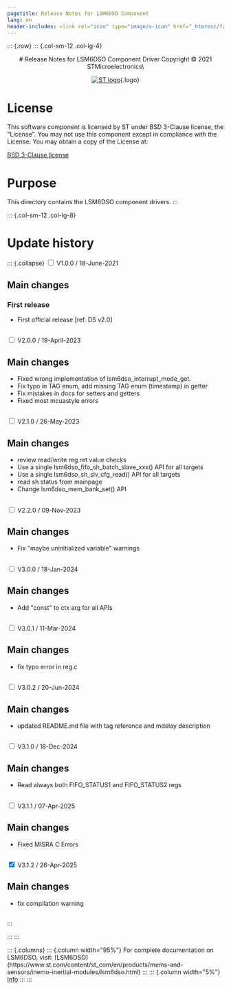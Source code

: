 ```yaml
---
pagetitle: Release Notes for LSM6DSO Component
lang: en
header-includes: <link rel="icon" type="image/x-icon" href="_htmresc/favicon.png" />
---
```


::: {.row}
::: {.col-sm-12 .col-lg-4}

<center>
# Release Notes for LSM6DSO Component Driver
Copyright &copy; 2021 STMicroelectronics\

[![ST logo](_htmresc/st_logo_2020.png)](https://www.st.com){.logo}
</center>

# License

This software component is licensed by ST under BSD 3-Clause license, the "License".
You may not use this component except in compliance with the License. You may obtain a copy of the License at:

[BSD 3-Clause license](https://opensource.org/licenses/BSD-3-Clause)

# Purpose

This directory contains the LSM6DSO component drivers.
:::

::: {.col-sm-12 .col-lg-8}
# Update history

::: {.collapse}
<input type="checkbox" id="collapse-section1" aria-hidden="true">
<label for="collapse-section1" aria-hidden="true">V1.0.0 / 18-June-2021</label>
<div>

## Main changes

### First release

- First official release [ref. DS v2.0]

##

</div>

<input type="checkbox" id="collapse-section2" aria-hidden="true">
<label for="collapse-section2" aria-hidden="true">V2.0.0 / 19-April-2023</label>
<div>

## Main changes

- Fixed wrong implementation of lsm6dso_interrupt_mode_get.
- Fix typo in TAG enum, add missing TAG enum (timestamp) in getter
- Fix mistakes in docs for setters and getters
- Fixed most mcuastyle errors

##

</div>

<input type="checkbox" id="collapse-section3" aria-hidden="true">
<label for="collapse-section3" aria-hidden="true">V2.1.0 / 26-May-2023</label>
<div>

## Main changes

- review read/write reg ret value checks
- Use a single lsm6dso_fifo_sh_batch_slave_xxx() API for all targets
- Use a single lsm6dso_sh_slv_cfg_read() API for all targets
- read sh status from mainpage
- Change lsm6dso_mem_bank_set() API

##

</div>

<input type="checkbox" id="collapse-section4" aria-hidden="true">
<label for="collapse-section4" aria-hidden="true">V2.2.0 / 09-Nov-2023</label>
<div>

## Main changes

- Fix "maybe uninitialized variable" warnings

##

</div>

<input type="checkbox" id="collapse-section5" aria-hidden="true">
<label for="collapse-section5" aria-hidden="true">V3.0.0 / 18-Jan-2024</label>
<div>

## Main changes

- Add "const" to ctx arg for all APIs

##

</div>

<input type="checkbox" id="collapse-section6" aria-hidden="true">
<label for="collapse-section6" aria-hidden="true">V3.0.1 / 11-Mar-2024</label>
<div>

## Main changes

- fix typo error in reg.c

##

</div>

<input type="checkbox" id="collapse-section7" aria-hidden="true">
<label for="collapse-section7" aria-hidden="true">V3.0.2 / 20-Jun-2024</label>
<div>

## Main changes

- updated README.md file with tag reference and mdelay description

##

</div>

<input type="checkbox" id="collapse-section8" aria-hidden="true">
<label for="collapse-section8" aria-hidden="true">V3.1.0 / 18-Dec-2024</label>
<div>

## Main changes

- Read always both FIFO_STATUS1 and FIFO_STATUS2 regs

##

</div>

<input type="checkbox" id="collapse-section9" aria-hidden="true">
<label for="collapse-section9" aria-hidden="true">V3.1.1 / 07-Apr-2025</label>
<div>

## Main changes

- Fixed MISRA C Errors

##

</div>

<input type="checkbox" id="collapse-section10" checked aria-hidden="true">
<label for="collapse-section10" aria-hidden="true">V3.1.2 / 26-Apr-2025</label>
<div>

## Main changes

- fix compilation warning

##

</div>
:::

:::
:::

<footer class="sticky">
::: {.columns}
::: {.column width="95%"}
For complete documentation on LSM6DSO,
visit:
[LSM6DSO](https://www.st.com/content/st_com/en/products/mems-and-sensors/inemo-inertial-modules/lsm6dso.html)
:::
::: {.column width="5%"}
<abbr title="Based on template cx566953 version 2.0">Info</abbr>
:::
:::
</footer>

